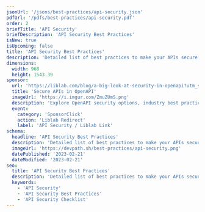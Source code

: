 ```yaml
---
jsonUrl: '/jsons/best-practices/api-security.json'
pdfUrl: '/pdfs/best-practices/api-security.pdf'
order: 2
briefTitle: 'API Security'
briefDescription: 'API Security Best Practices'
isNew: true
isUpcoming: false
title: 'API Security Best Practices'
description: 'Detailed list of best practices to make your APIs secure'
dimensions:
  width: 968
  height: 1543.39
sponsor:
  url: 'https://liblab.com/blog/a-big-look-at-security-in-openapi?utm_source=roadmap_apisecruity&utm_medium=edge_stack&utm_campaign=april23'
  title: 'Secure APIs in OpenAPI'
  imageUrl: 'https://i.imgur.com/ZmuZUmS.png'
  description: 'Explore OpenAPI security options, industry best practices, and steps to secure your own API.'
  event:
    category: 'SponsorClick'
    action: 'Liblab Redirect'
    label: 'API Security / Liblab Link'
schema:
  headline: 'API Security Best Practices'
  description: 'Detailed list of best practices to make your APIs secure. Each best practice carries further details and how to implement that best practice.'
  imageUrl: 'https://devpath.sh/best-practices/api-security.png'
  datePublished: '2023-02-21'
  dateModified: '2023-02-21'
seo:
  title: 'API Security Best Practices'
  description: 'Detailed list of best practices to make your APIs secure. Each best practice carries further details and how to implement that best practice.'
  keywords:
    - 'API Security'
    - 'API Security Best Practices'
    - 'API Security Checklist'
---
```


